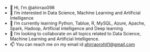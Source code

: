 - 👋 Hi, I’m @ahirrao098
- 👀 I’m interested in Data Science, Machine Learning and Artificial Intelligence
- 🌱 I’m currently learning Python, Tablue, R, MySQL, Azure, Apache, Spark, Hadoop, Artificial intelligence and Deep learning
- 💞️ I’m looking to collaborate on all topics related to Data Science, Machine Learning and Artificial Intelligence.
- 📫 You can reach me on my email id ahirraorohit1@gmail.com

<!---
ahirrao098/ahirrao098 is a ✨ special ✨ repository because its `README.md` (this file) appears on your GitHub profile.
You can click the Preview link to take a look at your changes.
--->
